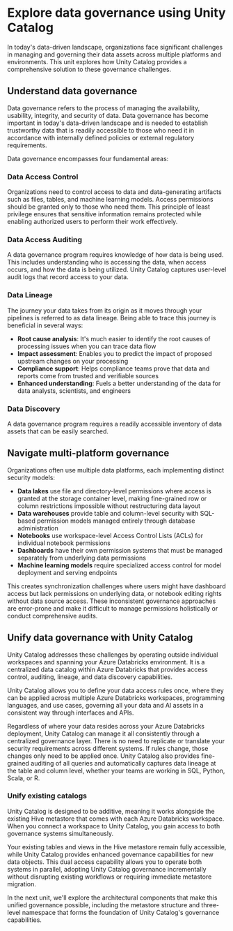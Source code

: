 # Explore data governance using Unity Catalog

In today's data-driven landscape, organizations face significant challenges in managing and governing their data assets across multiple platforms and environments. This unit explores how Unity Catalog provides a comprehensive solution to these governance challenges.

## Understand data governance

Data governance refers to the process of managing the availability, usability, integrity, and security of data. Data governance has become important in today's data-driven landscape and is needed to establish trustworthy data that is readily accessible to those who need it in accordance with internally defined policies or external regulatory requirements.

Data governance encompasses four fundamental areas:

### Data Access Control

Organizations need to control access to data and data-generating artifacts such as files, tables, and machine learning models. Access permissions should be granted only to those who need them. This principle of least privilege ensures that sensitive information remains protected while enabling authorized users to perform their work effectively.

### Data Access Auditing

A data governance program requires knowledge of how data is being used. This includes understanding who is accessing the data, when access occurs, and how the data is being utilized. Unity Catalog captures user-level audit logs that record access to your data.

### Data Lineage

The journey your data takes from its origin as it moves through your pipelines is referred to as data lineage. Being able to trace this journey is beneficial in several ways:

- **Root cause analysis**: It's much easier to identify the root causes of processing issues when you can trace data flow
- **Impact assessment**: Enables you to predict the impact of proposed upstream changes on your processing
- **Compliance support**: Helps compliance teams prove that data and reports come from trusted and verifiable sources
- **Enhanced understanding**: Fuels a better understanding of the data for data analysts, scientists, and engineers

### Data Discovery

A data governance program requires a readily accessible inventory of data assets that can be easily searched.

## Navigate multi-platform governance

Organizations often use multiple data platforms, each implementing distinct security models:

- **Data lakes** use file and directory-level permissions where access is granted at the storage container level, making fine-grained row or column restrictions impossible without restructuring data layout
- **Data warehouses** provide table and column-level security with SQL-based permission models managed entirely through database administration
- **Notebooks** use workspace-level Access Control Lists (ACLs) for individual notebook permissions
- **Dashboards** have their own permission systems that must be managed separately from underlying data permissions
- **Machine learning models** require specialized access control for model deployment and serving endpoints

This creates synchronization challenges where users might have dashboard access but lack permissions on underlying data, or notebook editing rights without data source access. These inconsistent governance approaches are error-prone and make it difficult to manage permissions holistically or conduct comprehensive audits.

## Unify data governance with Unity Catalog

Unity Catalog addresses these challenges by operating outside individual workspaces and spanning your Azure Databricks environment. It is a centralized data catalog within Azure Databricks that provides access control, auditing, lineage, and data discovery capabilities.

Unity Catalog allows you to define your data access rules once, where they can be applied across multiple Azure Databricks workspaces, programming languages, and use cases, governing all your data and AI assets in a consistent way through interfaces and APIs.

Regardless of where your data resides across your Azure Databricks deployment, Unity Catalog can manage it all consistently through a centralized governance layer. There is no need to replicate or translate your security requirements across different systems. If rules change, those changes only need to be applied once. Unity Catalog also provides fine-grained auditing of all queries and automatically captures data lineage at the table and column level, whether your teams are working in SQL, Python, Scala, or R.

### Unify existing catalogs

Unity Catalog is designed to be additive, meaning it works alongside the existing Hive metastore that comes with each Azure Databricks workspace. When you connect a workspace to Unity Catalog, you gain access to both governance systems simultaneously.

Your existing tables and views in the Hive metastore remain fully accessible, while Unity Catalog provides enhanced governance capabilities for new data objects. This dual access capability allows you to operate both systems in parallel, adopting Unity Catalog governance incrementally without disrupting existing workflows or requiring immediate metastore migration.

In the next unit, we'll explore the architectural components that make this unified governance possible, including the metastore structure and three-level namespace that forms the foundation of Unity Catalog's governance capabilities.
